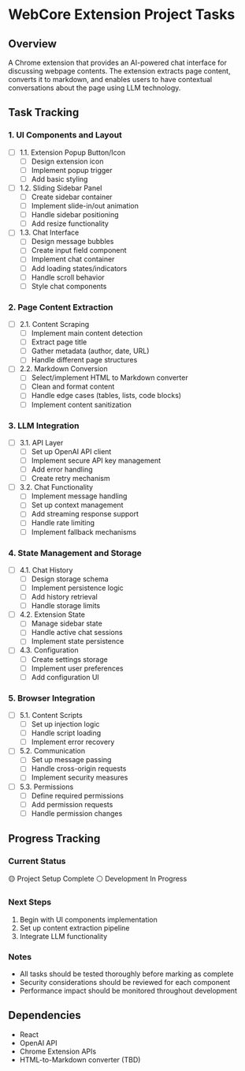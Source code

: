# WebCore Extension Project Tasks

## Overview
A Chrome extension that provides an AI-powered chat interface for discussing webpage contents. The extension extracts page content, converts it to markdown, and enables users to have contextual conversations about the page using LLM technology.

## Task Tracking

### 1. UI Components and Layout
- [ ] 1.1. Extension Popup Button/Icon
  - [ ] Design extension icon
  - [ ] Implement popup trigger
  - [ ] Add basic styling

- [ ] 1.2. Sliding Sidebar Panel
  - [ ] Create sidebar container
  - [ ] Implement slide-in/out animation
  - [ ] Handle sidebar positioning
  - [ ] Add resize functionality

- [ ] 1.3. Chat Interface
  - [ ] Design message bubbles
  - [ ] Create input field component
  - [ ] Implement chat container
  - [ ] Add loading states/indicators
  - [ ] Handle scroll behavior
  - [ ] Style chat components

### 2. Page Content Extraction
- [ ] 2.1. Content Scraping
  - [ ] Implement main content detection
  - [ ] Extract page title
  - [ ] Gather metadata (author, date, URL)
  - [ ] Handle different page structures

- [ ] 2.2. Markdown Conversion
  - [ ] Select/implement HTML to Markdown converter
  - [ ] Clean and format content
  - [ ] Handle edge cases (tables, lists, code blocks)
  - [ ] Implement content sanitization

### 3. LLM Integration
- [ ] 3.1. API Layer
  - [ ] Set up OpenAI API client
  - [ ] Implement secure API key management
  - [ ] Add error handling
  - [ ] Create retry mechanism

- [ ] 3.2. Chat Functionality
  - [ ] Implement message handling
  - [ ] Set up context management
  - [ ] Add streaming response support
  - [ ] Handle rate limiting
  - [ ] Implement fallback mechanisms

### 4. State Management and Storage
- [ ] 4.1. Chat History
  - [ ] Design storage schema
  - [ ] Implement persistence logic
  - [ ] Add history retrieval
  - [ ] Handle storage limits

- [ ] 4.2. Extension State
  - [ ] Manage sidebar state
  - [ ] Handle active chat sessions
  - [ ] Implement state persistence

- [ ] 4.3. Configuration
  - [ ] Create settings storage
  - [ ] Implement user preferences
  - [ ] Add configuration UI

### 5. Browser Integration
- [ ] 5.1. Content Scripts
  - [ ] Set up injection logic
  - [ ] Handle script loading
  - [ ] Implement error recovery

- [ ] 5.2. Communication
  - [ ] Set up message passing
  - [ ] Handle cross-origin requests
  - [ ] Implement security measures

- [ ] 5.3. Permissions
  - [ ] Define required permissions
  - [ ] Add permission requests
  - [ ] Handle permission changes

## Progress Tracking

### Current Status
🟡 Project Setup Complete
⚪ Development In Progress

### Next Steps
1. Begin with UI components implementation
2. Set up content extraction pipeline
3. Integrate LLM functionality

### Notes
- All tasks should be tested thoroughly before marking as complete
- Security considerations should be reviewed for each component
- Performance impact should be monitored throughout development

## Dependencies
- React
- OpenAI API
- Chrome Extension APIs
- HTML-to-Markdown converter (TBD) 